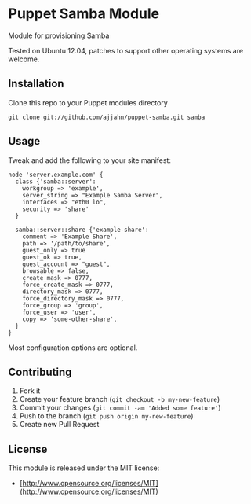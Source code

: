 # Puppet Samba Module

Module for provisioning Samba

Tested on Ubuntu 12.04, patches to support other operating systems are welcome.

## Installation

Clone this repo to your Puppet modules directory

    git clone git://github.com/ajjahn/puppet-samba.git samba

## Usage

Tweak and add the following to your site manifest:

    node 'server.example.com' {
      class {'samba::server':
        workgroup => 'example',
        server_string => "Example Samba Server",
        interfaces => "eth0 lo",
        security => 'share'
      }

      samba::server::share {'example-share':
        comment => 'Example Share',
        path => '/path/to/share',
        guest_only => true
        guest_ok => true,
        guest_account => "guest",
        browsable => false,
        create_mask => 0777,
        force_create_mask => 0777,
        directory_mask => 0777,
        force_directory_mask => 0777,
        force_group => 'group',
        force_user => 'user',
        copy => 'some-other-share',
      }
    }

Most configuration options are optional.

## Contributing

1. Fork it
2. Create your feature branch (`git checkout -b my-new-feature`)
3. Commit your changes (`git commit -am 'Added some feature'`)
4. Push to the branch (`git push origin my-new-feature`)
5. Create new Pull Request

## License

This module is released under the MIT license:

* [http://www.opensource.org/licenses/MIT](http://www.opensource.org/licenses/MIT)